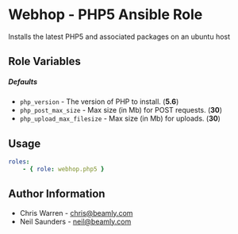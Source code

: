Webhop - PHP5 Ansible Role
==========================

Installs the latest PHP5 and associated packages on an ubuntu host

## Role Variables

##### Defaults

- `php_version` - The version of PHP to install. (**5.6**)
- `php_post_max_size` - Max size (in Mb) for POST requests. (**30**)
- `php_upload_max_filesize` - Max size (in Mb) for uploads. (**30**)

Usage
-----

```yaml
roles:
    - { role: webhop.php5 }
```

Author Information
-------------------

* Chris Warren - chris@beamly.com
* Neil Saunders - neil@beamly.com
